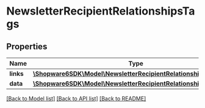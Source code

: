 # NewsletterRecipientRelationshipsTags

## Properties
Name | Type | Description | Notes
------------ | ------------- | ------------- | -------------
**links** | [**\Shopware6SDK\Model\NewsletterRecipientRelationshipsTagsLinks**](NewsletterRecipientRelationshipsTagsLinks.md) |  | [optional] 
**data** | [**\Shopware6SDK\Model\NewsletterRecipientRelationshipsTagsData[]**](NewsletterRecipientRelationshipsTagsData.md) |  | [optional] 

[[Back to Model list]](../../README.md#documentation-for-models) [[Back to API list]](../../README.md#documentation-for-api-endpoints) [[Back to README]](../../README.md)

